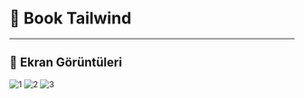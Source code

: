 # 📖 Book Tailwind

<hr>

## 📸 Ekran Görüntüleri

![1](https://github.com/user-attachments/assets/050bab9b-c6c2-4d6e-8669-a6c32140d70b)
![2](https://github.com/user-attachments/assets/9caa372d-f008-4b41-ac90-a75593d74fe5)
![3](https://github.com/user-attachments/assets/9eefacb6-3a0d-4966-81a7-3c1231ff5e6b)
